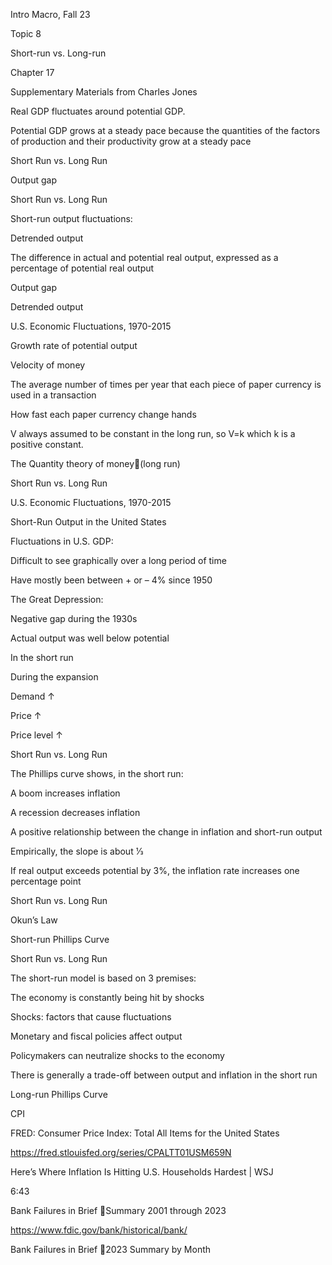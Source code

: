 Intro Macro, Fall 23 

Topic 8

Short-run vs. Long-run

Chapter 17

Supplementary Materials from Charles Jones

Real GDP fluctuates around potential GDP.

Potential GDP grows at a steady pace because the quantities of the factors of production and their productivity grow at a steady pace

Short Run vs. Long Run



Output gap

Short Run vs. Long Run

Short-run output fluctuations:

Detrended output

The difference in actual and potential real output, expressed as a percentage of potential real output



Output gap

Detrended output

U.S. Economic Fluctuations, 1970-2015



Growth rate of potential output

Velocity of money

The average number of times per year that each piece of paper currency is used in a transaction

How fast each paper currency change hands

V always assumed to be constant in the long run, so V=k which k is a positive constant.

The Quantity theory of money(long run)

Short Run vs. Long Run





U.S. Economic Fluctuations, 1970-2015



Short-Run Output in the United States

Fluctuations in U.S. GDP:

Difficult to see graphically over a long period of time

Have mostly been between + or – 4% since 1950

The Great Depression:

Negative gap during the 1930s

Actual output was well below potential

In the short run

During the expansion

Demand ↑

Price ↑

Price level ↑



Short Run vs. Long Run

The Phillips curve shows, in the short run:

A boom increases inflation

A recession decreases inflation

A positive relationship between the change in inflation and short-run output

Empirically, the slope is about 1⁄3

If real output exceeds potential by 3%, the inflation rate increases one percentage point





Short Run vs. Long Run

Okun’s Law

Short-run Phillips Curve

Short Run vs. Long Run

The short-run model is based on 3 premises:

The economy is constantly being hit by shocks

Shocks: factors that cause fluctuations

Monetary and fiscal policies affect output

Policymakers can neutralize shocks to the economy

There is generally a trade-off between output and inflation in the short run



Long-run Phillips Curve

CPI

FRED: Consumer Price Index: Total All Items for the United States 

https://fred.stlouisfed.org/series/CPALTT01USM659N



Here’s Where Inflation Is Hitting U.S. Households Hardest | WSJ

6:43

Bank Failures in Brief Summary 2001 through 2023

https://www.fdic.gov/bank/historical/bank/



Bank Failures in Brief 2023 Summary by Month

